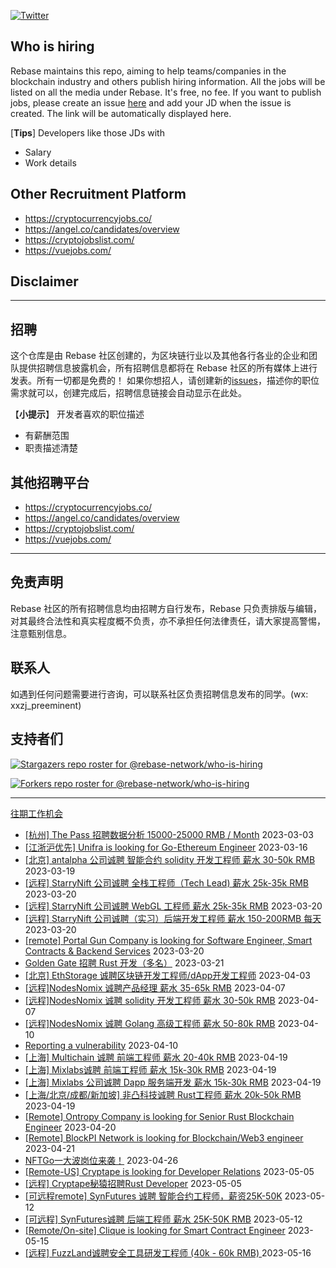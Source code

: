 [![Twitter](https://img.shields.io/twitter/url?label=Rebase&url=https%3A%2F%2Ftwitter.com%2FRebaseCommunity)](https://twitter.com/RebaseCommunity)

## Who is hiring

Rebase maintains this repo, aiming to help teams/companies in the blockchain industry and others publish hiring information. All the jobs will be listed on all the media under Rebase. It's free, no fee.
If you want to publish jobs, please create an issue [here](https://github.com/rebase-network/who-is-hiring/issues/) and add your JD when the issue is created. The link will be automatically displayed here.

[**Tips**]
Developers like those JDs with
- Salary
- Work details

## Other Recruitment Platform

- https://cryptocurrencyjobs.co/
- https://angel.co/candidates/overview
- https://cryptojobslist.com/
- https://vuejobs.com/

## Disclaimer

---

## 招聘

这个仓库是由 Rebase 社区创建的，为区块链行业以及其他各行各业的企业和团队提供招聘信息披露机会，所有招聘信息都将在 Rebase 社区的所有媒体上进行发表。所有一切都是免费的！
如果你想招人，请创建新的[issues](https://github.com/rebase-network/who-is-hiring/issues/)，描述你的职位需求就可以，创建完成后，招聘信息链接会自动显示在此处。

【**小提示**】
开发者喜欢的职位描述
- 有薪酬范围
- 职责描述清楚

## 其他招聘平台
- https://cryptocurrencyjobs.co/
- https://angel.co/candidates/overview
- https://cryptojobslist.com/
- https://vuejobs.com/

---

## 免责声明

Rebase 社区的所有招聘信息均由招聘方自行发布，Rebase 只负责排版与编辑，对其最终合法性和真实程度概不负责，亦不承担任何法律责任，请大家提高警惕，注意甄别信息。

## 联系人
如遇到任何问题需要进行咨询，可以联系社区负责招聘信息发布的同学。(wx: xxzj_preeminent)

## 支持者们
[![Stargazers repo roster for @rebase-network/who-is-hiring](https://reporoster.com/stars/rebase-network/who-is-hiring)](https://github.com/rebase-network/who-is-hiring/stargazers)

[![Forkers repo roster for @rebase-network/who-is-hiring](https://reporoster.com/forks/rebase-network/who-is-hiring)](https://github.com/rebase-network/who-is-hiring/network/members)

---

[往期工作机会](./jobs.md)

- [[杭州] The Pass  招聘数据分析   15000-25000 RMB / Month](https://github.com/rebase-network/who-is-hiring/issues/270) 2023-03-03
- [[江浙沪优先] Unifra is looking for Go-Ethereum Engineer](https://github.com/rebase-network/who-is-hiring/issues/272) 2023-03-16
- [[北京] antalpha 公司诚聘 智能合约 solidity 开发工程师 薪水 30-50k RMB](https://github.com/rebase-network/who-is-hiring/issues/273) 2023-03-19
- [[远程] StarryNift 公司诚聘 全栈工程师（Tech Lead) 薪水  25k-35k RMB ](https://github.com/rebase-network/who-is-hiring/issues/274) 2023-03-20
- [[远程] StarryNift 公司诚聘 WebGL 工程师 薪水 25k-35k RMB](https://github.com/rebase-network/who-is-hiring/issues/275) 2023-03-20
- [[远程] StarryNift 公司诚聘（实习）后端开发工程师 薪水 150-200RMB 每天](https://github.com/rebase-network/who-is-hiring/issues/276) 2023-03-20
- [[remote] Portal Gun Company is looking for Software Engineer, Smart Contracts & Backend Services](https://github.com/rebase-network/who-is-hiring/issues/277) 2023-03-20
- [Golden Gate 招聘 Rust 开发（多名）](https://github.com/rebase-network/who-is-hiring/issues/278) 2023-03-21
- [[北京] EthStorage 诚聘区块链开发工程师/dApp开发工程师](https://github.com/rebase-network/who-is-hiring/issues/279) 2023-04-03
- [[远程]NodesNomix 诚聘产品经理 薪水 35-65k RMB](https://github.com/rebase-network/who-is-hiring/issues/280) 2023-04-07
- [[远程]NodesNomix 诚聘 solidity 开发工程师  薪水 30-50k RMB](https://github.com/rebase-network/who-is-hiring/issues/281) 2023-04-07
- [[远程]NodesNomix 诚聘 Golang 高级工程师 薪水 50-80k RMB](https://github.com/rebase-network/who-is-hiring/issues/282) 2023-04-10
- [Reporting a vulnerability](https://github.com/rebase-network/who-is-hiring/issues/283) 2023-04-10
- [[上海] Multichain 诚聘 前端工程师 薪水 20-40k RMB](https://github.com/rebase-network/who-is-hiring/issues/284) 2023-04-19
- [[上海] Mixlabs诚聘 前端工程师 薪水 15k-30k RMB](https://github.com/rebase-network/who-is-hiring/issues/285) 2023-04-19
- [[上海] Mixlabs 公司诚聘 Dapp 服务端开发 薪水 15k-30k RMB](https://github.com/rebase-network/who-is-hiring/issues/286) 2023-04-19
- [[上海/北京/成都/新加坡] 非凸科技诚聘 Rust工程师 薪水 20k-50k RMB](https://github.com/rebase-network/who-is-hiring/issues/287) 2023-04-19
- [[Remote] Ontropy Company is looking for Senior Rust Blockchain Engineer](https://github.com/rebase-network/who-is-hiring/issues/289) 2023-04-20
- [[Remote] BlockPI Network is looking for Blockchain/Web3 engineer](https://github.com/rebase-network/who-is-hiring/issues/290) 2023-04-21
- [NFTGo一大波岗位来袭！](https://github.com/rebase-network/who-is-hiring/issues/291) 2023-04-26
- [[Remote-US] Cryptape is looking for Developer Relations](https://github.com/rebase-network/who-is-hiring/issues/292) 2023-05-05
- [[远程] Cryptape秘猿招聘Rust Developer](https://github.com/rebase-network/who-is-hiring/issues/293) 2023-05-05
- [[可远程remote] SynFutures 诚聘 智能合约工程师，薪资25K-50K](https://github.com/rebase-network/who-is-hiring/issues/294) 2023-05-12
- [[可远程] SynFutures诚聘 后端工程师 薪水 25K-50K RMB](https://github.com/rebase-network/who-is-hiring/issues/295) 2023-05-12
- [[Remote/On-site] Clique is looking for Smart Contract Engineer](https://github.com/rebase-network/who-is-hiring/issues/296) 2023-05-15
- [[远程] FuzzLand诚聘安全工具研发工程师 (40k - 60k RMB) ](https://github.com/rebase-network/who-is-hiring/issues/297) 2023-05-16

